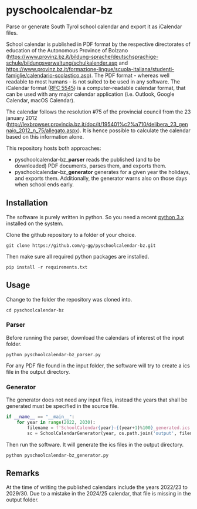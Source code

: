 # pyschoolcalendar-bz

Parse or generate South Tyrol school calendar and export it as iCalendar files.

School calendar is published in PDF format by the respective directorates of education of the Autonomous Province of Bolzano (https://www.provinz.bz.it/bildung-sprache/deutschsprachige-schule/bildungsverwaltung/schulkalender.asp and https://www.provinz.bz.it/formazione-lingue/scuola-italiana/studenti-famiglie/calendario-scolastico.asp). The PDF format - whereas well readable to most humans - is not suited to be used in any software. The iCalendar format ([RFC 5545](https://datatracker.ietf.org/doc/html/rfc5545)) is a computer-readable calendar format, that can be used with any major calendar application (i.e. Outlook, Google Calendar, macOS Calendar).

The calendar follows the resolution #75 of the provincial council from the 23 january 2012 (http://lexbrowser.provincia.bz.it/doc/it/195401%c2%a710/delibera_23_gennaio_2012_n_75/allegato.aspx). It is hence possible to calculate the calendar based on this information alone.

This repository hosts both approaches:
- pyschoolcalendar-bz_**parser** reads the published (and to be downloaded) PDF documents, parses them, and exports them.
- pyschoolcalendar-bz_**generator** generates for a given year the holidays, and exports them. Additionally, the generator warns also on those days when school ends early.

## Installation
The software is purely written in python. So you need a recent [python 3.x](https://www.python.org/downloads/) installed on the system.

Clone the github repository to a folder of your choice.
```shell
git clone https://github.com/g-gg/pyschoolcalendar-bz.git
```
Then make sure all required python packages are installed.
```shell
pip install -r requirements.txt
```

## Usage
Change to the folder the repository was cloned into.
```shell
cd pyschoolcalendar-bz
```

### Parser
Before running the parser, download the calendars of interest ot the input folder.
```shell
python pyschoolcalendar-bz_parser.py
```
For any PDF file found in the input folder, the software will try to create a ics file in the output directory.

### Generator
The generator does not need any input files, instead the years that shall be generated must be specified in the source file.
```python
if __name__ == "__main__":
    for year in range(2022, 2030):
        filename = f'SchoolCalendar{year}-{(year+1)%100}_generated.ics'
        sc = SchoolCalendarGenerator(year, os.path.join('output', filename))
```
Then run the software. It will generate the ics files in the output directory.
```shell
python pyschoolcalendar-bz_generator.py
```

## Remarks
At the time of writing the published calendars include the years 2022/23 to 2029/30. Due to a mistake in the 2024/25 calendar, that file is missing in the output folder.



